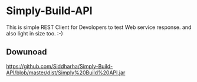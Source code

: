 # Simply-Build-API

This is simple REST Client for Devolopers to test Web service response. and also light in size too. :-)

## Dowunoad 
https://github.com/Siddharha/Simply-Build-API/blob/master/dist/Simply%20Build%20API.jar
